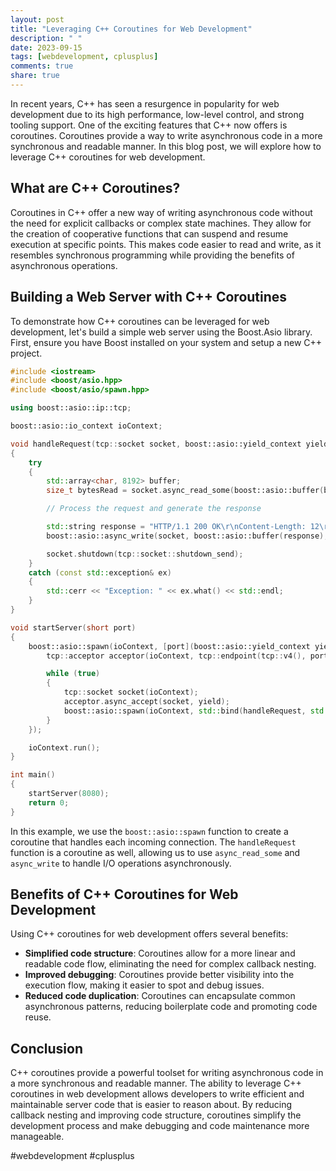 ```yaml
---
layout: post
title: "Leveraging C++ Coroutines for Web Development"
description: " "
date: 2023-09-15
tags: [webdevelopment, cplusplus]
comments: true
share: true
---
```


In recent years, C++ has seen a resurgence in popularity for web development due to its high performance, low-level control, and strong tooling support. One of the exciting features that C++ now offers is coroutines. Coroutines provide a way to write asynchronous code in a more synchronous and readable manner. In this blog post, we will explore how to leverage C++ coroutines for web development.

## What are C++ Coroutines?

Coroutines in C++ offer a new way of writing asynchronous code without the need for explicit callbacks or complex state machines. They allow for the creation of cooperative functions that can suspend and resume execution at specific points. This makes code easier to read and write, as it resembles synchronous programming while providing the benefits of asynchronous operations.

## Building a Web Server with C++ Coroutines

To demonstrate how C++ coroutines can be leveraged for web development, let's build a simple web server using the Boost.Asio library. First, ensure you have Boost installed on your system and setup a new C++ project.

```cpp
#include <iostream>
#include <boost/asio.hpp>
#include <boost/asio/spawn.hpp>

using boost::asio::ip::tcp;

boost::asio::io_context ioContext;

void handleRequest(tcp::socket socket, boost::asio::yield_context yield)
{
    try
    {
        std::array<char, 8192> buffer;
        size_t bytesRead = socket.async_read_some(boost::asio::buffer(buffer), yield);

        // Process the request and generate the response

        std::string response = "HTTP/1.1 200 OK\r\nContent-Length: 12\r\n\r\nHello World!";
        boost::asio::async_write(socket, boost::asio::buffer(response), yield);

        socket.shutdown(tcp::socket::shutdown_send);
    }
    catch (const std::exception& ex)
    {
        std::cerr << "Exception: " << ex.what() << std::endl;
    }
}

void startServer(short port)
{
    boost::asio::spawn(ioContext, [port](boost::asio::yield_context yield) {
        tcp::acceptor acceptor(ioContext, tcp::endpoint(tcp::v4(), port));

        while (true)
        {
            tcp::socket socket(ioContext);
            acceptor.async_accept(socket, yield);
            boost::asio::spawn(ioContext, std::bind(handleRequest, std::move(socket), std::placeholders::_1));
        }
    });

    ioContext.run();
}

int main()
{
    startServer(8080);
    return 0;
}
```

In this example, we use the `boost::asio::spawn` function to create a coroutine that handles each incoming connection. The `handleRequest` function is a coroutine as well, allowing us to use `async_read_some` and `async_write` to handle I/O operations asynchronously.

## Benefits of C++ Coroutines for Web Development

Using C++ coroutines for web development offers several benefits:

* **Simplified code structure**: Coroutines allow for a more linear and readable code flow, eliminating the need for complex callback nesting.
* **Improved debugging**: Coroutines provide better visibility into the execution flow, making it easier to spot and debug issues.
* **Reduced code duplication**: Coroutines can encapsulate common asynchronous patterns, reducing boilerplate code and promoting code reuse.

## Conclusion

C++ coroutines provide a powerful toolset for writing asynchronous code in a more synchronous and readable manner. The ability to leverage C++ coroutines in web development allows developers to write efficient and maintainable server code that is easier to reason about. By reducing callback nesting and improving code structure, coroutines simplify the development process and make debugging and code maintenance more manageable. 

#webdevelopment #cplusplus